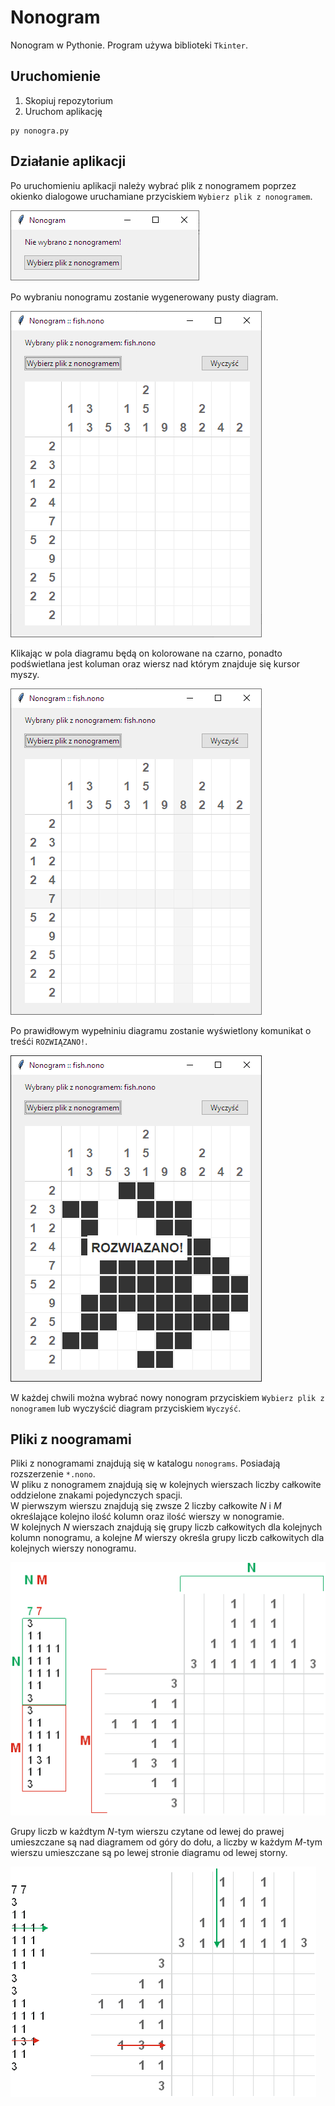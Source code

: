 # Nonogram
Nonogram w Pythonie. Program używa biblioteki `Tkinter`.

## Uruchomienie
1) Skopiuj repozytorium
2) Uruchom aplikację
```
py nonogra.py
```

## Działanie aplikacji
Po uruchomieniu aplikacji należy wybrać plik z nonogramem poprzez okienko dialogowe uruchamiane przyciskiem `Wybierz plik z nonogramem`.

![Wybranie nonogramu](images/load.png)

Po wybraniu nonogramu zostanie wygenerowany pusty diagram.

![Pusty diagram](images/app.png)

Klikając w pola diagramu będą on kolorowane na czarno, ponadto podświetlana jest koluman oraz wiersz nad którym znajduje się kursor myszy.

![Podświetlenie kolumn i wierszy](images/highlight.png)

Po prawidłowym wypełniniu diagramu zostanie wyświetlony komunikat o treśći `ROZWIĄZANO!`.

![Rozwiązanie](images/win.png)

W każdej chwili można wybrać nowy nonogram przyciskiem `Wybierz plik z nonogramem` lub wyczyścić diagram przyciskiem `Wyczyść`.

## Pliki z noogramami
Pliki z nonogramami znajdują się w katalogu `nonograms`. Posiadają rozszerzenie `*.nono`.\
W pliku z nonogramem znajdują się w kolejnych wierszach liczby całkowite oddzielone znakami pojedynczych spacji.\
W pierwszym wierszu znajdują się zwsze 2 liczby całkowite $N$ i $M$ określające kolejno ilość kolumn oraz ilość wierszy w nonogramie.\
W kolejnych $N$ wierszach znajdują się grupy liczb całkowitych dla kolejnych kolumn nonogramu, a kolejne $M$ wierszy określa grupy liczb całkowitych dla kolejnych wierszy nonogramu.

![Reprezentacja pliku](images/nonofile.png)

Grupy liczb w każdtym $N$-tym wierszu czytane od lewej do prawej umieszczane są nad diagramem od góry do dołu, a liczby w każdym $M$-tym wierszu umieszczane są po lewej stronie diagramu od lewej storny.

![Reprezentacja pliku](images/nonofile2.png)
